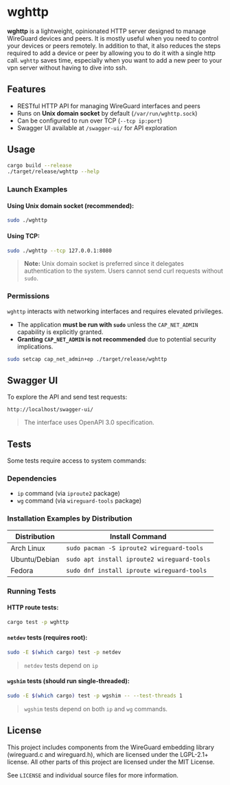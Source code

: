 # wghttp

**wghttp** is a lightweight, opinionated HTTP server designed to manage WireGuard devices and peers.
It is mostly useful when you need to control your devices or peers
remotely. In addition to that, it also reduces the steps required to add
a device or peer by allowing you to do it with a single http call. `wghttp`
saves time, especially when you want to add a new peer to your vpn server
without having to dive into ssh.

## Features

- RESTful HTTP API for managing WireGuard interfaces and peers
- Runs on **Unix domain socket** by default (`/var/run/wghttp.sock`)
- Can be configured to run over TCP (`--tcp ip:port`)
- Swagger UI available at `/swagger-ui/` for API exploration

## Usage

```bash
cargo build --release
./target/release/wghttp --help
```

### Launch Examples

#### Using Unix domain socket (recommended):

```bash
sudo ./wghttp
```

#### Using TCP:

```bash
sudo ./wghttp --tcp 127.0.0.1:8080
```

> **Note:** Unix domain socket is preferred since it delegates authentication to the system. Users cannot send curl requests without `sudo`.

### Permissions

`wghttp` interacts with networking interfaces and requires elevated privileges.

- The application **must be run with `sudo`** unless the `CAP_NET_ADMIN` capability is explicitly granted.
- **Granting `CAP_NET_ADMIN` is not recommended** due to potential security implications.

```bash
sudo setcap cap_net_admin+ep ./target/release/wghttp
```

## Swagger UI

To explore the API and send test requests:

```
http://localhost/swagger-ui/
```

> The interface uses OpenAPI 3.0 specification.

## Tests

Some tests require access to system commands:

### Dependencies

- `ip` command (via `iproute2` package)
- `wg` command (via `wireguard-tools` package)

### Installation Examples by Distribution

| Distribution | Install Command |
|--------------|------------------|
| Arch Linux   | `sudo pacman -S iproute2 wireguard-tools` |
| Ubuntu/Debian | `sudo apt install iproute2 wireguard-tools` |
| Fedora       | `sudo dnf install iproute wireguard-tools` |

### Running Tests

#### HTTP route tests:

```bash
cargo test -p wghttp
```

#### `netdev` tests (requires root):

```bash
sudo -E $(which cargo) test -p netdev
```

> `netdev` tests depend on `ip`

#### `wgshim` tests (should run single-threaded):

```bash
sudo -E $(which cargo) test -p wgshim -- --test-threads 1
```

> `wgshim` tests depend on both `ip` and `wg` commands.

## License

This project includes components from the WireGuard embedding library (wireguard.c and wireguard.h), which are licensed under the LGPL-2.1+ license. All other parts of this project are licensed under the MIT License.

See `LICENSE` and individual source files for more information.
